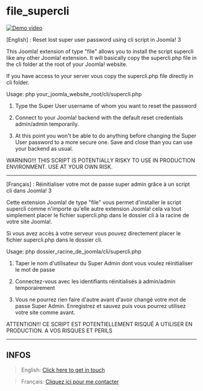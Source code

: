 # file_supercli

[![Demo video](https://img.youtube.com/vi/Tjbjh3dhcqE/0.jpg)](https://www.youtube.com/watch?v=Tjbjh3dhcqE)

[English] : Reset lost super user password using cli script in  Joomla! 3

This Joomla! extension of type "file" allows you to install the script supercli like any other Joomla! extension. It will basically copy the supercli.php file in the cli folder at the root of your Joomla! website.

If you have access to your server vous copy the supercli.php file directly in cli folder.

Usage: php your_joomla_website_root/cli/supercli.php

1. Type the Super User username of whom you want to reset the password

2. Connect to your Joomla! backend with the default reset credentials admin/admin temporarily.

3. At this point you won't be able to do anything before changing the Super User password to a more secure one. Save and close than you can use your backend as usual.

WARNING!!! THIS SCRIPT IS POTENTIALLY RISKY TO USE IN PRODUCTION ENVIRONMENT. USE AT YOUR OWN RISK.

------

[Français] : Réinitialiser votre mot de passe super admin grâce à un script cli dans Joomla! 3

Cette extension Joomla! de type "file" vous permet d'installer le script supercli comme n'importe qu'elle autre extension Joomla! cela va tout simplement placer le fichier supercli.php dans le dossier cli à la racine de votre site Joomla!. 

Si vous avez accès à votre serveur vous pouvez directement placer le fichier supercli.php dans le dossier cli.

Usage: php dossier_racine_de_joomla/cli/supercli.php

1. Taper le nom d'utilisateur du Super Admin dont vous voulez réinitialiser le mot de passe

2. Connectez-vous avec les identifiants réinitialisés à admin/admin temporairement

3. Vous ne pourrez rien faire d'autre avant d'avoir changé votre mot de passe Super Admin. Enregistrez et sauvez puis vous pourrez utilisez votre site comme avant.

ATTENTION!!! CE SCRIPT EST POTENTIELLEMENT RISQUÉ A UTILISER EN PRODUCTION. A VOS RISQUES ET PERILS

--------------------------------------------
## INFOS

> English: [Click here to get in touch](https://github.com/mralexandrelise/mralexandrelise/blob/master/community.md "Get in touch")

> Français: [Cliquez ici pour me contacter](https://github.com/mralexandrelise/mralexandrelise/blob/master/community.md "Me contacter")
